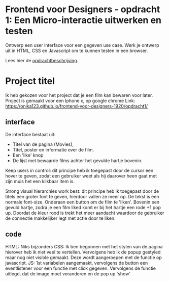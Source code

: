 # Frontend voor Designers - opdracht 1: Een Micro-interactie uitwerken en testen

Ontwerp een user interface voor een gegeven use case. Werk je ontwerp uit in HTML, CSS en Javascript om te kunnen testen in een browser.

Lees hier de [opdrachtbeschrijving](./opdrachtbeschrijving.md).


# Project titel
Ik heb gekozen voor het project dat je een film kan bewaren voor later.
Project is gemaakt voor een Iphone x, op google chrome
Link: https://onika123.github.io/frontend-voor-designers-1920/opdracht1/


## interface
De interface bestaat uit: 
- Titel van de pagina (Movies), 
- Titel, poster en informatie over de film. 
- Een 'like' knop
- De lijst met bewaarde films achter het gevulde hartje bovenin. 

Keep users in control: dit principe heb ik toegepast door de cursor een hover te geven, zodat een gebruiker weet als hij daarover heen gaat met zijn muis het een klikbaar item is. 

Strong visual hierarchies work best: dit principe heb ik toegepast door de titels een groter font te geven, hierdoor vallen ze meer op. De tekst is een normale font-size. 
Onderaan een button om de film te 'liken'. Bovenin een gevuld hartje, zodra je een film liked komt er bij het hartje een rode +1 pop up. Doordat de kleur rood is trekt het meer aandacht waardoor de gebruiker de connectie makkelijker legt met actie door te liken. 

## code
HTML: Niks bijzonders
CSS: Ik ben begonnen met het stylen van de pagina hierover heb ik niet veel te vertellen. Vervolgens heb ik de popup gestyled maar nog niet visible gemaakt. Deze wordt aangeroepen met de functie op javascript. 
JS: 1st variabelen aangemaakt, vervolgens de button een eventlistener voor een functie met click gegeven. Vervolgens de functie uitlegd, dat de image moet veranderen en de pop up 'show'


